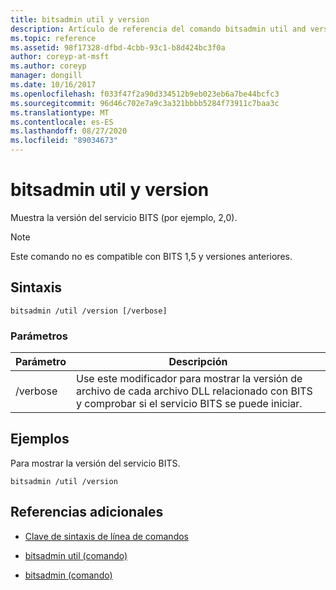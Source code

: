 ```yaml
---
title: bitsadmin util y version
description: Artículo de referencia del comando bitsadmin util and version, que muestra la versión del servicio BITS.
ms.topic: reference
ms.assetid: 98f17328-dfbd-4cbb-93c1-b8d424bc3f0a
author: coreyp-at-msft
ms.author: coreyp
manager: dongill
ms.date: 10/16/2017
ms.openlocfilehash: f033f47f2a90d334512b9eb023eb6a7be44bcfc3
ms.sourcegitcommit: 96d46c702e7a9c3a321bbbb5284f73911c7baa3c
ms.translationtype: MT
ms.contentlocale: es-ES
ms.lasthandoff: 08/27/2020
ms.locfileid: "89034673"
---
```

# <a name="bitsadmin-util-and-version"></a>bitsadmin util y version

Muestra la versión del servicio BITS (por ejemplo, 2,0).

> [!NOTE]
> Este comando no es compatible con BITS 1,5 y versiones anteriores.

## <a name="syntax"></a>Sintaxis

```
bitsadmin /util /version [/verbose]
```

### <a name="parameters"></a>Parámetros

| Parámetro | Descripción |
| --------- | ----------- |
| /verbose | Use este modificador para mostrar la versión de archivo de cada archivo DLL relacionado con BITS y comprobar si el servicio BITS se puede iniciar.|

## <a name="examples"></a>Ejemplos

Para mostrar la versión del servicio BITS.

```
bitsadmin /util /version
```

## <a name="additional-references"></a>Referencias adicionales

- [Clave de sintaxis de línea de comandos](command-line-syntax-key.md)

- [bitsadmin util (comando)](bitsadmin-util.md)

- [bitsadmin (comando)](bitsadmin.md)
